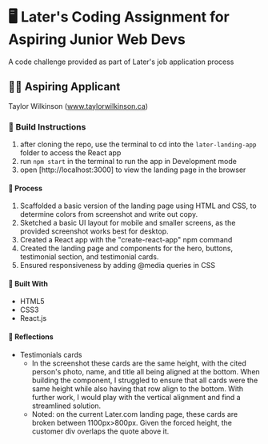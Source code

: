 # 🖥️ Later's Coding Assignment for Aspiring Junior Web Devs
A code challenge provided as part of Later's job application process

## 👩‍💻 Aspiring Applicant
Taylor Wilkinson (www.taylorwilkinson.ca)

### 🔨 Build Instructions
1. after cloning the repo, use the terminal to cd into the `later-landing-app` folder to access the React app
2. run `npm start` in the terminal to run the app in Development mode
3. open [http://localhost:3000] to view the landing page in the browser

#### 📝 Process
1. Scaffolded a basic version of the landing page using HTML and CSS, to determine colors from screenshot and write out copy.
2. Sketched a basic UI layout for mobile and smaller screens, as the provided screenshot works best for desktop.
3. Created a React app with the "create-react-app" npm command
4. Created the landing page and components for the hero, buttons, testimonial section, and testimonial cards.
5. Ensured responsiveness by adding @media queries in CSS

#### 🔧 Built With
* HTML5
* CSS3
* React.js

#### 🤔 Reflections
* Testimonials cards
  * In the screenshot these cards are the same height, with the cited person's photo, name, and title all being aligned at the bottom. When building the component, I struggled to ensure that all cards were the same height while also having that row align to the bottom. With further work, I would play with the vertical alignment and find a streamlined solution.
  * Noted: on the current Later.com landing page, these cards are broken between 1100px>800px. Given the forced height, the customer div overlaps the quote above it.
